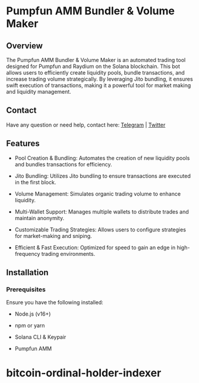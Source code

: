 # Pumpfun AMM Bundler & Volume Maker

## Overview

  The Pumpfun AMM Bundler & Volume Maker is an automated trading tool designed for Pumpfun and Raydium on the Solana blockchain. This bot allows users to efficiently create liquidity pools, bundle transactions, and increase trading volume strategically. By leveraging Jito bundling, it ensures swift execution of transactions, making it a powerful tool for market making and liquidity management.

## Contact

  Have any question or need help, contact here: [Telegram](https://t.me/shiny0103) | [Twitter](https://x.com/0xTan1319)
## Features

  - Pool Creation & Bundling: Automates the creation of new liquidity pools and bundles transactions for efficiency.
  
  - Jito Bundling: Utilizes Jito bundling to ensure transactions are executed in the first block.
  
  - Volume Management: Simulates organic trading volume to enhance liquidity.
  
  - Multi-Wallet Support: Manages multiple wallets to distribute trades and maintain anonymity.
  
  - Customizable Trading Strategies: Allows users to configure strategies for market-making and sniping.
  
  - Efficient & Fast Execution: Optimized for speed to gain an edge in high-frequency trading environments.

## Installation

### Prerequisites

  Ensure you have the following installed:
  
  - Node.js (v16+)
  
  - npm or yarn
  
  - Solana CLI & Keypair
  
  - Pumpfun AMM
# bitcoin-ordinal-holder-indexer
